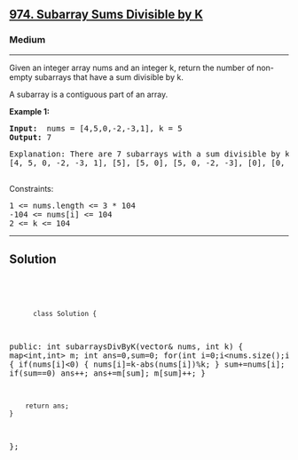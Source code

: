 
<h2><a href="https://leetcode.com/problems/subarray-sums-divisible-by-k/description/">974. Subarray Sums Divisible by K</a></h2>
<h3>Medium</h3>
<hr>
<div><p>
Given an integer array nums and an integer k, return the number of non-empty subarrays that have a sum divisible by k.

A subarray is a contiguous part of an array.

 
</p>


<p><strong>Example 1:</strong></p>
<pre><strong>Input:</strong>  nums = [4,5,0,-2,-3,1], k = 5
<strong>Output:</strong> 7
</pre>
<pre>
Explanation: There are 7 subarrays with a sum divisible by k = 5:
[4, 5, 0, -2, -3, 1], [5], [5, 0], [5, 0, -2, -3], [0], [0, -2, -3], [-2, -3]
  </pre>
  


Constraints:
<pre>
1 <= nums.length <= 3 * 104
-104 <= nums[i] <= 104
2 <= k <= 104
</pre>
<hr>
 <h2><strong><b>Solution</b></strong></h2>
 <br>
 <pre>
 
          class Solution {
public:
    int subarraysDivByK(vector<int>& nums, int k) {
        map<int,int> m;
        int ans=0,sum=0;
        for(int i=0;i<nums.size();i++)
        {
            if(nums[i]<0) { nums[i]=k-abs(nums[i])%k;  }
           sum+=nums[i]; 
           sum%=k;
           if(sum==0) ans++;
           ans+=m[sum];
           m[sum]++;
        }
      
        return ans;
    }
};
          
 </pre>

